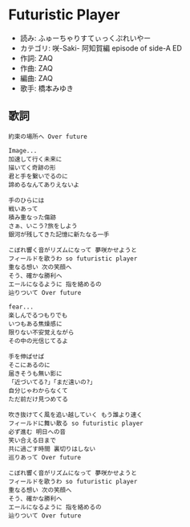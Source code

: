 Futuristic Player
==================

- 読み: ふゅーちゃりすてぃっくぷれいやー
- カテゴリ: 咲-Saki- 阿知賀編 episode of side-A ED
- 作詞: ZAQ
- 作曲: ZAQ
- 編曲: ZAQ
- 歌手: 橋本みゆき


歌詞
-----

    約束の場所へ Over future

    Image...
    加速して行く未来に
    描いてく奇跡の形
    君と手を繋いでるのに
    諦めるなんてありえないよ

    手のひらには
    戦いあって
    積み重なった傷跡
    さぁ、いこう?旅をしよう
    銀河が残してきた記憶に新たなる一手

    こぼれ響く音がリズムになって 夢咲かせようと
    フィールドを歌うわ so futuristic player
    重なる想い 次の笑顔へ
    そう、確かな勝利へ
    エールになるように 指を絡めるの
    辿りついて Over future

    fear...
    楽しんでるつもりでも
    いつもある焦燥感に
    限りない不安覚えながら
    その中の光信じてるよ

    手を伸ばせば
    そこにあるのに
    届きそうも無い影に
    「近づいてる?」「まだ遠いの?」
    自分じゃわからなくて
    ただ前だけ見つめてる

    吹き抜けてく風を追い越していく もう誰より速く
    フィールドに舞い散る so futuristic player
    必ず進む 明日への音
    笑い合える日まで
    共に過ごす時間 裏切りはしない
    巡りあって Over future

    こぼれ響く音がリズムになって 夢咲かせようと
    フィールドを歌うわ so futuristic player
    重なる想い 次の笑顔へ
    そう、確かな勝利へ
    エールになるように 指を絡めるの
    辿りついて Over future

